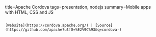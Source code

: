 title=Apache Cordova
tags=presentation, nodejs
summary=Mobile apps with HTML, CSS and JS
~~~~~~

[Website](https://cordova.apache.org/) | [Source](https://github.com/apache?utf8=%E2%9C%93&q=cordova-)

